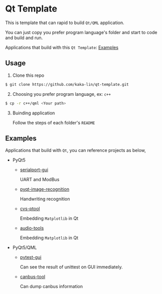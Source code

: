 # Qt Template

This is template that can rapid to build ```Qt/QML``` application.

You can just copy you prefer program language's folder and start to code and build and run.

Applications that build with this `Qt Template`: [Examples](#examples)

## Usage

1. Clone this repo
```bash
$ git clone https://github.com/kaka-lin/qt-template.git
```

2. Choosing you prefer program language, ex: ```c++```

```bash
$ cp -r c++/qml <Your path>
```

3. Buinding application

    Follow the steps of each folder's ```README```

## Examples

Applications that build with `Qt`, you can reference projects as below,

- PyQt5

    - [serialport-gui](https://github.com/kaka-lin/serialport-gui)

        UART and ModBus

    - [pyqt-image-recognition](https://github.com/kaka-lin/pyqt-image-recognition)

        Handwriting recognition

    - [cvs-ptool](https://github.com/kaka-lin/csv-ptool)

        Embedding `Matplotlib` in Qt

    - [audio-tools](https://github.com/kaka-lin/audio-tools)

        Embedding `Matplotlib` in Qt

- PyQt5/QML

    - [pytest-gui](https://github.com/kaka-lin/pytest-gui)

        Can see the result of unittest on GUI immediately.

    - [canbus-tool](https://github.com/kaka-lin/canbus-tool)

        Can dump canbus information

